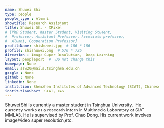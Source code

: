 ```yaml
---
name: Shuwei Shi
type: people
people_type : Alumni
showtitle: Research Assistant
title: Shuwei Shi - XPixel
# [PhD Student, Master Student, Visiting Student,
#  Professor, Assistant Professor, Associate professor,
#  Alumni, Cooperation Professor]
profileName: shishuwei.jpg  # 186 * 186
profile: shishuwei.png  # 570 * 725
direction : Image Super-Resolution,  Deep Learning
layout: peoplepost  #  Do not change this
homepage: None
email: ssw20@mails.tsinghua.edu.cn
google : None
github : None
linkedin: None
institution: Shenzhen Institutes of Advanced Technology (SIAT), Chinese Academy of Sciences (CAS)
institutionShort: SIAT, CAS
---
```


Shuwei Shi is currently a master student in Tsinghua University.  He currently works as a research intern in Multimedia Laboratory at SIAT-MMLAB. He is supervised by Prof. Chao Dong. His current work involves image/video super resolution,etc.


